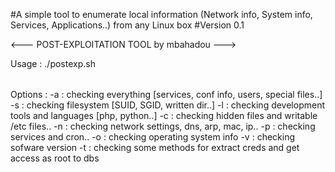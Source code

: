 #A simple tool to enumerate local information (Network info, System info, Services, Applications..) from any Linux box
#Version 0.1

<--- POST-EXPLOITATION TOOL by mbahadou --->




Usage : ./postexp.sh <option>
        
 Options :
        -a : checking everything [services, conf info, users, special files..]
        -s : checking filesystem [SUID, SGID, written dir..]
	-l : checking development tools and languages [php, python..]
	-c : checking hidden files and writable /etc files..
	-n : checking network settings, dns, arp, mac, ip..
	-p : checking services and cron..
	-o : checking operating system info
	-v : checking sofware version
	-t : checking some methods for extract creds and get access as root to dbs
